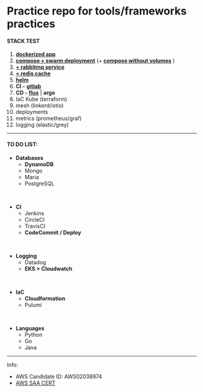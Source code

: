 # Practice repo for tools/frameworks practices

#### STACK TEST

1. [**dockerized app**](https://github.com/rsaldano/devops-tools-integration/tree/1.pure-docker) 
1. [**compose + swarm deployment**](https://github.com/rsaldano/devops-tools-integration/tree/2.compose) 
(+ [**compose without volumes**](https://github.com/rsaldano/devops-tools-integration/tree/2.1.compose-novolume) )
1. [**+ rabbitmq service**](https://github.com/rsaldano/devops-tools-integration/tree/3.rabbitmq)
1. [**+ redis cache**](https://github.com/rsaldano/devops-tools-integration/tree/4.redis)
1. [**helm**](https://gitlab.com/kube-app-test/app-chart)
1. **CI -** [**gitlab**](https://gitlab.com/kube-app-test/app-src-ci)
1. **CD -** [**flux**](https://gitlab.com/kube-app-test/app-cd-flux) | **argo**
1. IaC Kube (terraform)
1. mesh (linkerd/istio)
1. deployments
1. metrics (prometheus/graf)
1. logging (elastic/grey)


---

#### **TO DO LIST:**
* **Databases**
  * **DynamoDB**
  * Mongo
  * Maria
  * PostgreSQL
<br />

* **CI**
  * Jenkins
  * CircleCI
  * TravisCI
  * **CodeCommit / Deploy**
<br />

* **Logging**
  * Datadog
  * **EKS > Cloudwatch**
<br />

* **IaC**
  * **Cloudformation**
  * Pulumi
<br />

* **Languages**
  * Python
  * Go
  * Java

---
Info:
* AWS Candidate ID: AWS02038974
* [AWS SAA CERT](certs/aws-saa.pdf)
